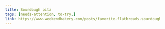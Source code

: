 ```yaml
---
title: Sourdough pita
tags: [needs-attention, to-try,]
link: https://www.weekendbakery.com/posts/favorite-flatbreads-sourdough-pita/
---
```


